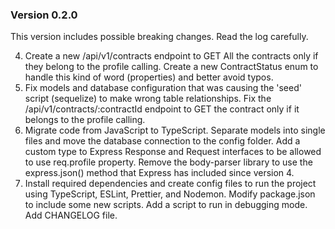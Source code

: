 ### Version 0.2.0

This version includes possible breaking changes. Read the log carefully.

4. Create a new /api/v1/contracts endpoint to GET All the contracts only if they belong to the profile calling. Create a new ContractStatus enum to handle this kind of word (properties) and better avoid typos.
3. Fix models and database configuration that was causing the 'seed' script (sequelize) to make wrong table relationships. Fix the /api/v1/contracts/:contractId endpoint to GET the contract only if it belongs to the profile calling.
2. Migrate code from JavaScript to TypeScript. Separate models into single files and move the database connection to the config folder. Add a custom type to Express Response and Request interfaces to be allowed to use req.profile property. Remove the body-parser library to use the express.json() method that Express has included since version 4.
1. Install required dependencies and create config files to run the project using TypeScript, ESLint, Prettier, and Nodemon. Modify package.json to include some new scripts. Add a script to run in debugging mode. Add CHANGELOG file.

